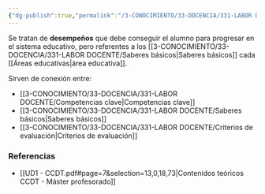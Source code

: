 ```yaml
---
{"dg-publish":true,"permalink":"/3-CONOCIMIENTO/33-DOCENCIA/331-LABOR DOCENTE/Competencias específicas/"}
---
```


Se tratan de **desempeños** que debe conseguir el alumno para progresar en el sistema educativo, pero referentes a los [[3-CONOCIMIENTO/33-DOCENCIA/331-LABOR DOCENTE/Saberes básicos\|Saberes básicos]] cada [[Áreas educativas\|área educativa]].

Sirven de conexión entre:
- [[3-CONOCIMIENTO/33-DOCENCIA/331-LABOR DOCENTE/Competencias clave\|Competencias clave]]
- [[3-CONOCIMIENTO/33-DOCENCIA/331-LABOR DOCENTE/Saberes básicos\|Saberes básicos]]
- [[3-CONOCIMIENTO/33-DOCENCIA/331-LABOR DOCENTE/Criterios de evaluación\|Criterios de evaluación]]


### Referencias
- [[UD1 - CCDT.pdf#page=7&selection=13,0,18,73|Contenidos teóricos CCDT - Máster profesorado]]

